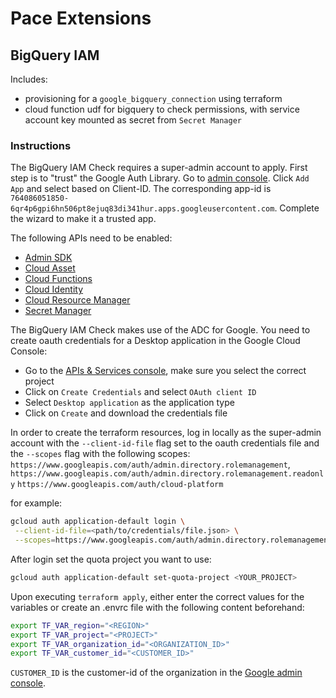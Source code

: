 # Pace Extensions

## BigQuery IAM

Includes:

- provisioning for a `google_bigquery_connection` using terraform
- cloud function udf for bigquery to check permissions, with service account key mounted as secret
  from `Secret Manager`

### Instructions
The BigQuery IAM Check requires a super-admin account to apply. First step is to "trust" the Google Auth Library. Go to [admin console](https://admin.google.com/ac/owl/list?tab=configuredApps). Click `Add App` and select based on Client-ID. The corresponding app-id is `764086051850-6qr4p6gpi6hn506pt8ejuq83di341hur.apps.googleusercontent.com`. Complete the wizard to make it a trusted app.

The following APIs need to be enabled:
- [Admin SDK](https://console.cloud.google.com/apis/library/admin.googleapis.com)
- [Cloud Asset](https://console.cloud.google.com/apis/library/cloudasset.googleapis.com)
- [Cloud Functions](https://console.cloud.google.com/apis/library/cloudfunctions.googleapis.com)
- [Cloud Identity](https://console.cloud.google.com/apis/library/cloudidentity.googleapis.com)
- [Cloud Resource Manager](https://console.cloud.google.com/apis/library/cloudresourcemanager.googleapis.com)
- [Secret Manager](https://console.cloud.google.com/apis/library/secretmanager.googleapis.com)

The BigQuery IAM Check makes use of the ADC for Google.
You need to create oauth credentials for a Desktop application in the Google Cloud Console:
 - Go to the [APIs & Services console](https://console.cloud.google.com/apis/credentials), make sure you select the correct project
 - Click on `Create Credentials` and select `OAuth client ID`
 - Select `Desktop application` as the application type
 - Click on `Create` and download the credentials file

In order to create the terraform resources, 
log in locally as the super-admin account with the `--client-id-file` flag set to the oauth credentials file and the `--scopes` flag with the following scopes:
`https://www.googleapis.com/auth/admin.directory.rolemanagement`,
`https://www.googleapis.com/auth/admin.directory.rolemanagement.readonly`
`https://www.googleapis.com/auth/cloud-platform`

for example:
```bash
gcloud auth application-default login \
 --client-id-file=<path/to/credentials/file.json> \
 --scopes=https://www.googleapis.com/auth/admin.directory.rolemanagement,https://www.googleapis.com/auth/admin.directory.rolemanagement.readonly,https://www.googleapis.com/auth/cloud-platform
```

After login set the quota project you want to use:
```bash
gcloud auth application-default set-quota-project <YOUR_PROJECT>
```

Upon executing `terraform apply`, either enter the correct values for
the variables or create an .envrc file with the following content beforehand:
```bash
export TF_VAR_region="<REGION>"
export TF_VAR_project="<PROJECT>"
export TF_VAR_organization_id="<ORGANIZATION_ID>"
export TF_VAR_customer_id="<CUSTOMER_ID>"
```

`CUSTOMER_ID` is the customer-id of the organization in the [Google admin console](https://admin.google.com/ac/accountsettings).
